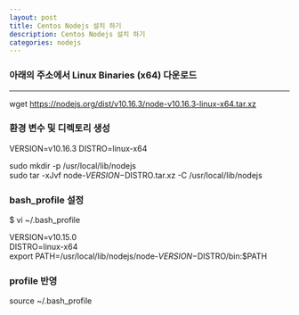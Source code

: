 ```yaml
---
layout: post
title: Centos Nodejs 설치 하기
description: Centos Nodejs 설치 하기
categories: nodejs
---
```


### 아래의 주소에서 Linux Binaries (x64) 다운로드  
---------------------------------------  
wget https://nodejs.org/dist/v10.16.3/node-v10.16.3-linux-x64.tar.xz  

### 환경 변수 및 디렉토리 생성 
  
VERSION=v10.16.3
DISTRO=linux-x64  
  
  
sudo mkdir -p /usr/local/lib/nodejs  
sudo tar -xJvf node-$VERSION-$DISTRO.tar.xz -C /usr/local/lib/nodejs  

### bash_profile 설정    
   
$ vi ~/.bash_profile  
   
VERSION=v10.15.0  
DISTRO=linux-x64  
export PATH=/usr/local/lib/nodejs/node-$VERSION-$DISTRO/bin:$PATH  

### profile 반영  
  
source ~/.bash_profile    